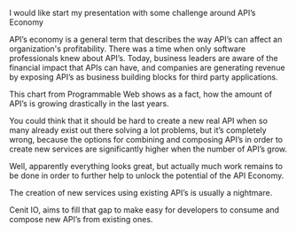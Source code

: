 I would like start my presentation with some challenge around API’s Economy

API’s economy is a general term that describes the way API’s can affect an organization's profitability.
There was a time when only software professionals knew about API’s. Today, business leaders are aware of the
financial impact that APIs can have, and companies are generating revenue by exposing API’s as business building
blocks for third party applications.

This chart from Programmable Web shows as a fact, how the amount of API’s is growing drastically in the last years.

You could think that it should be hard to create a new real API when so many already exist out there solving a lot
problems, but it’s completely wrong, because the options for combining and composing API’s in order to create new
services are significantly higher when the number of API’s grow.

Well, apparently everything looks great, but actually much work remains to be done in order to further help to
unlock the potential of the API Economy.

The creation of new services using existing API’s is usually a nightmare.

Cenit IO, aims to fill that gap to make easy for developers to consume and compose new API’s from existing ones.
